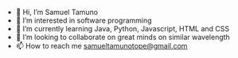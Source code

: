 - 👋 Hi, I’m Samuel Tamuno
- 👀 I’m interested in software programming
- 🌱 I’m currently learning Java, Python, Javascript, HTML and CSS
- 💞️ I’m looking to collaborate on great minds on similar wavelength
- 📫 How to reach me samueltamunotope@gmail.com

<!---
Wildnerds/Wildnerds is a ✨ special ✨ repository because its `README.md` (this file) appears on your GitHub profile.
You can click the Preview link to take a look at your changes.
--->
